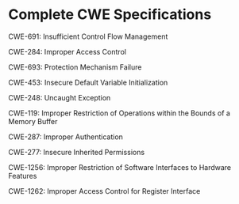 

# Complete CWE Specifications

CWE-691: Insufficient Control Flow Management

CWE-284: Improper Access Control

CWE-693: Protection Mechanism Failure

CWE-453: Insecure Default Variable Initialization

CWE-248: Uncaught Exception

CWE-119: Improper Restriction of Operations within the Bounds of a Memory Buffer

CWE-287: Improper Authentication

CWE-277: Insecure Inherited Permissions

CWE-1256: Improper Restriction of Software Interfaces to Hardware Features

CWE-1262: Improper Access Control for Register Interface